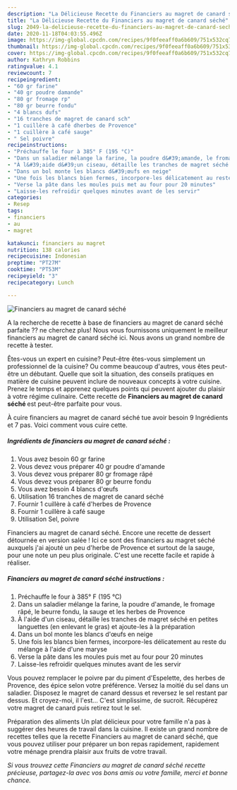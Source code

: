 ```yaml
---
description: "La Délicieuse Recette du Financiers au magret de canard séché"
title: "La Délicieuse Recette du Financiers au magret de canard séché"
slug: 2049-la-delicieuse-recette-du-financiers-au-magret-de-canard-seche
date: 2020-11-18T04:03:55.496Z
image: https://img-global.cpcdn.com/recipes/9f0feeaff0a6b609/751x532cq70/financiers-au-magret-de-canard-seche-photo-principale-de-la-recette.jpg
thumbnail: https://img-global.cpcdn.com/recipes/9f0feeaff0a6b609/751x532cq70/financiers-au-magret-de-canard-seche-photo-principale-de-la-recette.jpg
cover: https://img-global.cpcdn.com/recipes/9f0feeaff0a6b609/751x532cq70/financiers-au-magret-de-canard-seche-photo-principale-de-la-recette.jpg
author: Kathryn Robbins
ratingvalue: 4.1
reviewcount: 7
recipeingredient:
- "60 gr farine"
- "40 gr poudre damande"
- "80 gr fromage rp"
- "80 gr beurre fondu"
- "4 blancs dufs"
- "16 tranches de magret de canard sch"
- "1 cuillère à café dherbes de Provence"
- "1 cuillère à café sauge"
- " Sel poivre"
recipeinstructions:
- "Préchauffe le four à 385° F (195 °C)"
- "Dans un saladier mélange la farine, la poudre d&#39;amande, le fromage râpé, le beurre fondu, la sauge et les herbes de Provence"
- "À l&#39;aide d&#39;un ciseau, détaille les tranches de magret séché en petites languettes (en enlevant le gras) et ajoute-les à la préparation"
- "Dans un bol monte les blancs d&#39;œufs en neige"
- "Une fois les blancs bien fermes, incorpore-les délicatement au reste du mélange à l&#39;aide d&#39;une maryse"
- "Verse la pâte dans les moules puis met au four pour 20 minutes"
- "Laisse-les refroidir quelques minutes avant de les servir"
categories:
- Resep
tags:
- financiers
- au
- magret

katakunci: financiers au magret 
nutrition: 138 calories
recipecuisine: Indonesian
preptime: "PT27M"
cooktime: "PT53M"
recipeyield: "3"
recipecategory: Lunch

---
```



![Financiers au magret de canard séché](https://img-global.cpcdn.com/recipes/9f0feeaff0a6b609/751x532cq70/financiers-au-magret-de-canard-seche-photo-principale-de-la-recette.jpg)

A la recherche de recette à base de financiers au magret de canard séché parfaite ?? ne cherchez plus! Nous vous fournissons uniquement le meilleur financiers au magret de canard séché ici. Nous avons un grand nombre de recette à tester.

Êtes-vous un expert en cuisine? Peut-être êtes-vous simplement un professionnel de la cuisine? Ou comme beaucoup d'autres, vous êtes peut-être un débutant. Quelle que soit la situation, des conseils pratiques en matière de cuisine peuvent inclure de nouveaux concepts à votre cuisine. Prenez le temps et apprenez quelques points qui peuvent ajouter du plaisir à votre régime culinaire. Cette recette de <strong> Financiers au magret de canard séché </strong> est peut-être parfaite pour vous.

<!--inarticleads1-->

À cuire financiers au magret de canard séché tue avoir besoin 9 Ingrédients et 7 pas. Voici comment vous cuire cette.

##### Ingrédients de financiers au magret de canard séché :

1. Vous avez besoin 60 gr farine
1. Vous devez vous préparer 40 gr poudre d&#39;amande
1. Vous devez vous préparer 80 gr fromage râpé
1. Vous devez vous préparer 80 gr beurre fondu
1. Vous avez besoin 4 blancs d&#39;œufs
1. Utilisation 16 tranches de magret de canard séché
1. Fournir 1 cuillère à café d&#39;herbes de Provence
1. Fournir 1 cuillère à café sauge
1. Utilisation  Sel, poivre


Financiers au magret de canard séché. Encore une recette de dessert détournée en version salée ! Ici ce sont des financiers au magret séché auxquels j&#39;ai ajouté un peu d&#39;herbe de Provence et surtout de la sauge, pour une note un peu plus originale. C&#39;est une recette facile et rapide à réaliser. 

<!--inarticleads2-->

##### Financiers au magret de canard séché instructions :

1. Préchauffe le four à 385° F (195 °C)
1. Dans un saladier mélange la farine, la poudre d&#39;amande, le fromage râpé, le beurre fondu, la sauge et les herbes de Provence
1. À l&#39;aide d&#39;un ciseau, détaille les tranches de magret séché en petites languettes (en enlevant le gras) et ajoute-les à la préparation
1. Dans un bol monte les blancs d&#39;œufs en neige
1. Une fois les blancs bien fermes, incorpore-les délicatement au reste du mélange à l&#39;aide d&#39;une maryse
1. Verse la pâte dans les moules puis met au four pour 20 minutes
1. Laisse-les refroidir quelques minutes avant de les servir


Vous pouvez remplacer le poivre par du piment d&#39;Espelette, des herbes de Provence, des épice selon votre préférence. Versez la moitié du sel dans un saladier. Disposez le magret de canard dessus et reversez le sel restant par dessus. Et croyez-moi, il l&#39;est… C&#39;est simplissime, de sucroit. Récupérez votre magret de canard puis retirez tout le sel. 

<!--inarticleads1-->

<p>
Préparation des aliments Un plat délicieux pour votre famille n'a pas à suggérer des heures de travail dans la cuisine. Il existe un grand nombre de recettes telles que la recette Financiers au magret de canard séché, que vous pouvez utiliser pour préparer un bon repas rapidement, rapidement votre ménage prendra plaisir aux fruits de votre travail.
</p>

<p>
<i>Si vous trouvez cette Financiers au magret de canard séché recette précieuse, partagez-la avec vos bons amis ou votre famille, merci et bonne chance.</i>
</p>
